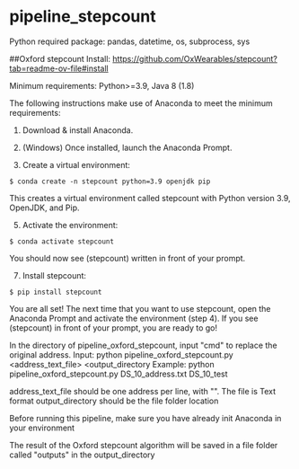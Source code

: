 # pipeline_stepcount

Python required package: pandas, datetime, os, subprocess, sys

##Oxford stepcount Install: https://github.com/OxWearables/stepcount?tab=readme-ov-file#install

Minimum requirements: Python>=3.9, Java 8 (1.8)

The following instructions make use of Anaconda to meet the minimum requirements:

1. Download & install Anaconda.

2. (Windows) Once installed, launch the Anaconda Prompt.

3. Create a virtual environment:
```
$ conda create -n stepcount python=3.9 openjdk pip
```
This creates a virtual environment called stepcount with Python version 3.9, OpenJDK, and Pip.

5. Activate the environment:
```
$ conda activate stepcount
```
You should now see (stepcount) written in front of your prompt.

7. Install stepcount:
```
$ pip install stepcount
```
You are all set! The next time that you want to use stepcount, open the Anaconda Prompt and activate the environment (step 4). If you see (stepcount) in front of your prompt, you are ready to go!

In the directory of pipeline_oxford_stepcount, input "cmd" to replace the original address. Input: python pipeline_oxford_stepcount.py <address_text_file> <output_directory
Example: python pipeline_oxford_stepcount.py DS_10_address.txt DS_10_test

address_text_file should be one address per line, with "". The file is Text format
output_directory should be the file folder location

Before running this pipeline, make sure you have already init Anaconda in your environment

The result of the Oxford stepcount algorithm will be saved in a file folder called "outputs" in the output_directory
